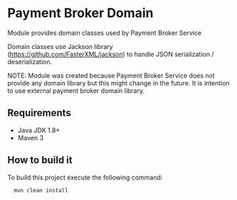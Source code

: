 Payment Broker Domain
================

Module provides domain classes used by Payment Broker Service

Domain classes use Jackson library (https://github.com/FasterXML/jackson) to handle JSON serialization / deserialization.

NOTE: Module was created because Payment Broker Service does not provide any domain library but this might change in the future. It is intention to use external payment broker domain library.

## Requirements

 * Java JDK 1.8+
 * Maven 3

## How to build it

To build this project execute the following command:

```bash
  mvn clean install
```